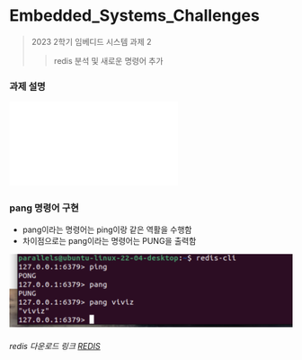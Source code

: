 # Embedded_Systems_Challenges

> 2023 2학기 임베디드 시스템 과제 2
>
> > redis 분석 및 새로운 명령어 추가

### 과제 설명

![challenges](/임베디드%20과제2%20redis.pdf)

### pang 명령어 구현

- pang이라는 명령어는 ping이랑 같은 역활을 수행함
- 차이점으로는 pang이라는 명령어는 PUNG을 출력함

![pangCommand](/pang_command.png)

###### redis 다운로드 링크 [REDIS](https://redis.io/download/)
